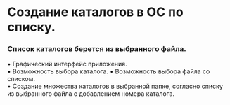 # Создание каталогов в ОС по списку.
### Список каталогов берется из выбранного файла.

• Графический интерфейс приложения.  
• Возможность выбора каталога.
• Возможность выбора файла со списком.  
• Создание множества каталогов в выбранной папке, согласно списку из выбранного файла с добавлением номера каталога.  